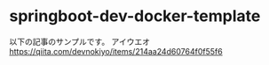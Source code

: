 # springboot-dev-docker-template
以下の記事のサンプルです。  アイウエオ
https://qiita.com/devnokiyo/items/214aa24d60764f0f55f6

